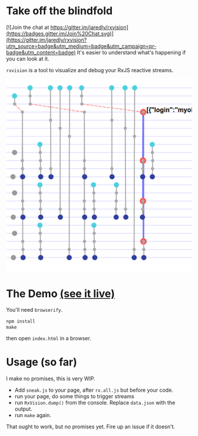 # Take off the blindfold

[![Join the chat at https://gitter.im/jaredly/rxvision](https://badges.gitter.im/Join%20Chat.svg)](https://gitter.im/jaredly/rxvision?utm_source=badge&utm_medium=badge&utm_campaign=pr-badge&utm_content=badge)
It's easier to understand what's happening if you can look at it.

`rxvision` is a tool to visualize and debug your RxJS reactive streams.

[![screenshot](screenshot.png)](https://jaredly.github.io/rxvision)

# The Demo [(see it live)](https://jaredly.github.io/rxvision)

You'll need `browserify`.

```
npm install
make
```
then open `index.html` in a browser.

# Usage (so far)
I make no promises, this is very WIP.

- Add `sneak.js` to your page, after `rx.all.js` but before your code.
- run your page, do some things to trigger streams
- run `RxVision.dump()` from the console. Replace `data.json` with the output.
- run `make` again.

That ought to work, but no promises yet. Fire up an issue if it doesn't.



